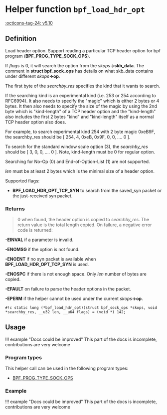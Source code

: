 # Helper function `bpf_load_hdr_opt`

<!-- [FEATURE_TAG](bpf_load_hdr_opt) -->
[:octicons-tag-24: v5.10](https://github.com/torvalds/linux/commit/0813a841566f0962a5551be7749b43c45f0022a0)
<!-- [/FEATURE_TAG] -->

## Definition

<!-- [HELPER_FUNC_DEF] -->
Load header option.  Support reading a particular TCP header option for bpf program (**BPF_PROG_TYPE_SOCK_OPS**).

If _flags_ is 0, it will search the option from the _skops_**->skb_data**.  The comment in **struct bpf_sock_ops** has details on what skb_data contains under different _skops_**->op**.

The first byte of the _searchby_res_ specifies the kind that it wants to search.

If the searching kind is an experimental kind (i.e. 253 or 254 according to RFC6994).  It also needs to specify the "magic" which is either 2 bytes or 4 bytes.  It then also needs to specify the size of the magic by using the 2nd byte which is "kind-length" of a TCP header option and the "kind-length" also includes the first 2 bytes "kind" and "kind-length" itself as a normal TCP header option also does.

For example, to search experimental kind 254 with 2 byte magic 0xeB9F, the searchby_res should be [ 254, 4, 0xeB, 0x9F, 0, 0, .... 0 ].

To search for the standard window scale option (3), the _searchby_res_ should be [ 3, 0, 0, .... 0 ]. Note, kind-length must be 0 for regular option.

Searching for No-Op (0) and End-of-Option-List (1) are not supported.

_len_ must be at least 2 bytes which is the minimal size of a header option.

Supported flags:

* **BPF_LOAD_HDR_OPT_TCP_SYN** to search from the
  saved_syn packet or the just-received syn packet.



### Returns

> 0 when found, the header option is copied to _searchby_res_. The return value is the total length copied. On failure, a negative error code is returned:

**-EINVAL** if a parameter is invalid.

**-ENOMSG** if the option is not found.

**-ENOENT** if no syn packet is available when **BPF_LOAD_HDR_OPT_TCP_SYN** is used.

**-ENOSPC** if there is not enough space.  Only _len_ number of bytes are copied.

**-EFAULT** on failure to parse the header options in the packet.

**-EPERM** if the helper cannot be used under the current _skops_**->op**.

`#!c static long (*bpf_load_hdr_opt)(struct bpf_sock_ops *skops, void *searchby_res, __u32 len, __u64 flags) = (void *) 142;`
<!-- [/HELPER_FUNC_DEF] -->

## Usage

!!! example "Docs could be improved"
    This part of the docs is incomplete, contributions are very welcome

### Program types

This helper call can be used in the following program types:

<!-- DO NOT EDIT MANUALLY -->
<!-- [HELPER_FUNC_PROG_REF] -->
 * [BPF_PROG_TYPE_SOCK_OPS](../program-type/BPF_PROG_TYPE_SOCK_OPS.md)
<!-- [/HELPER_FUNC_PROG_REF] -->

### Example

!!! example "Docs could be improved"
    This part of the docs is incomplete, contributions are very welcome
